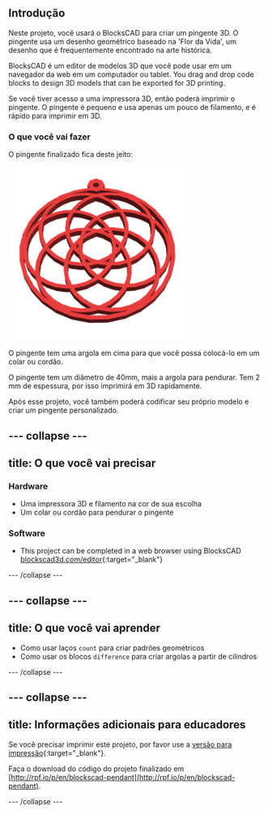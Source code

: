 ## Introdução

Neste projeto, você usará o BlocksCAD para criar um pingente 3D. O pingente usa um desenho geométrico baseado na 'Flor da Vida', um desenho que é frequentemente encontrado na arte histórica.

BlocksCAD é um editor de modelos 3D que você pode usar em um navegador da web em um computador ou tablet. You drag and drop code blocks to design 3D models that can be exported for 3D printing.

Se você tiver acesso a uma impressora 3D, então poderá imprimir o pingente. O pingente é pequeno e usa apenas um pouco de filamento, e é rápido para imprimir em 3D.

### O que você vai fazer

O pingente finalizado fica deste jeito:

![screenshot](images/pendant-finished.png)

O pingente tem uma argola em cima para que você possa colocá-lo em um colar ou cordão.

O pingente tem um diâmetro de 40mm, mais a argola para pendurar. Tem 2 mm de espessura, por isso imprimirá em 3D rapidamente.

Após esse projeto, você também poderá codificar seu próprio modelo e criar um pingente personalizado.

--- collapse ---
---
title: O que você vai precisar
---

### Hardware

+ Uma impressora 3D e filamento na cor de sua escolha
+ Um colar ou cordão para pendurar o pingente

### Software

+ This project can be completed in a web browser using BlocksCAD [blockscad3d.com/editor](https://www.blockscad3d.com/editor){:target="_blank"}

--- /collapse ---

--- collapse ---
---
title: O que você vai aprender
---

+ Como usar laços `count` para criar padrões geométricos
+ Como usar os blocos `difference` para criar argolas a partir de cilindros

--- /collapse ---

--- collapse ---
---
title: Informações adicionais para educadores
---

Se você precisar imprimir este projeto, por favor use a [versão para impressão](https://projects.raspberrypi.org/en/projects/blockscad-pendant/print){:target="_blank"}.

Faça o download do código do projeto finalizado em [http://rpf.io/p/en/blockscad-pendant](http://rpf.io/p/en/blockscad-pendant).

--- /collapse ---

